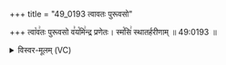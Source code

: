 +++
title = "49_0193 त्वावतः पुरूवसो"

+++
त्वा꣡व꣢तः पुरूवसो व꣣य꣡मि꣢न्द्र प्रणेतः। स्म꣡सि꣢ स्थातर्हरीणाम् ॥ 49:0193 ॥

<details><summary>विस्वर-मूलम् (VC)</summary>

त्वावतः पुरूवसो वयमिन्द्र प्रणेतः । स्मसि स्थातर्हरीणाम् ॥१९३॥
</details>